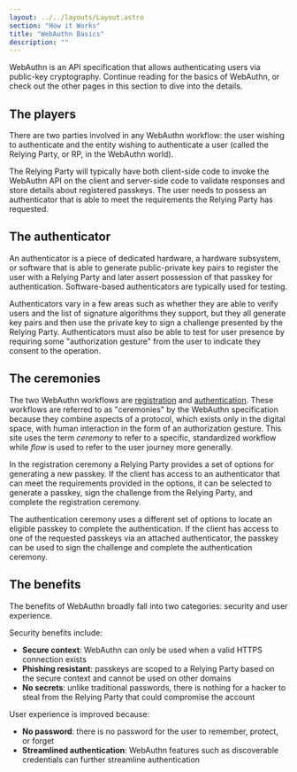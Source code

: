 ```yaml
---
layout: ../../layouts/Layout.astro
section: "How it Works"
title: "WebAuthn Basics"
description: ""
---
```


WebAuthn is an API specification that allows authenticating users via public-key cryptography. Continue reading for the basics of WebAuthn, or check out the other pages in this section to dive into the details.

## The players
There are two parties involved in any WebAuthn workflow: the user wishing to authenticate and the entity wishing to authenticate a user (called the Relying Party, or RP, in the WebAuthn world).

The Relying Party will typically have both client-side code to invoke the WebAuthn API on the client and server-side code to validate responses and store details about registered passkeys. The user needs to possess an authenticator that is able to meet the requirements the Relying Party has requested.

## The authenticator
An authenticator is a piece of dedicated hardware, a hardware subsystem, or software that is able to generate public-private key pairs to register the user with a Relying Party and later assert possession of that passkey for authentication. Software-based authenticators are typically used for testing.

Authenticators vary in a few areas such as whether they are able to verify users and the list of signature algorithms they support, but they all generate key pairs and then use the private key to sign a challenge presented by the Relying Party. Authenticators must also be able to test for user presence by requiring some "authorization gesture" from the user to indicate they consent to the operation.

## The ceremonies
The two WebAuthn workflows are [registration](/how-it-works/registration) and [authentication](/how-it-works/authentication). These workflows are referred to as "ceremonies" by the WebAuthn specification because they combine aspects of a protocol, which exists only in the digital space, with human interaction in the form of an authorization gesture. This site uses the term _ceremony_ to refer to a specific, standardized workflow while _flow_ is used to refer to the user journey more generally.

In the registration ceremony a Relying Party provides a set of options for generating a new passkey. If the client has access to an authenticator that can meet the requirements provided in the options, it can be selected to generate a passkey, sign the challenge from the Relying Party, and complete the registration ceremony.

The authentication ceremony uses a different set of options to locate an eligible passkey to complete the authentication. If the client has access to one of the requested passkeys via an attached authenticator, the passkey can be used to sign the challenge and complete the authentication ceremony.

## The benefits
The benefits of WebAuthn broadly fall into two categories: security and user experience.

Security benefits include:
* **Secure context**: WebAuthn can only be used when a valid HTTPS connection exists
* **Phishing resistant**: passkeys are scoped to a Relying Party based on the secure context and cannot be used on other domains
* **No secrets**: unlike traditional passwords, there is nothing for a hacker to steal from the Relying Party that could compromise the account

User experience is improved because:
* **No password**: there is no password for the user to remember, protect, or forget
* **Streamlined authentication**: WebAuthn features such as discoverable credentials can further streamline authentication
